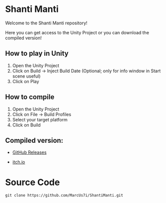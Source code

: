 # Shanti Manti

Welcome to the Shanti Manti repository!

Here you can get access to the Unity Project or you can download the compiled version!

## How to play in Unity

1. Open the Unity Project
2. Click on Build → Inject Build Date (Optional; only for info window in Start scene useful)
3. Click on Play

## How to compile

1. Open the Unity Project
2. Click on File → Build Profiles
3. Select your target platform
4. Click on Build

## Compiled version:

- [GitHub Releases](https://github.com/MarcUs7i/ShantiManti/releases)

- [itch.io](https://marcus7i.itch.io/shanti-manti)

# Source Code

`git clone https://github.com/MarcUs7i/ShantiManti.git`